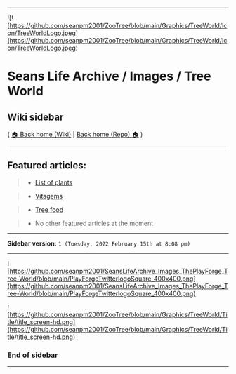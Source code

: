 
***

![![https://github.com/seanpm2001/ZooTree/blob/main/Graphics/TreeWorld/Icon/TreeWorldLogo.jpeg](https://github.com/seanpm2001/ZooTree/blob/main/Graphics/TreeWorld/Icon/TreeWorldLogo.jpeg)

# Seans Life Archive / Images / Tree World

## Wiki sidebar

( [🏠 Back home (Wiki)](https://github.com/seanpm2001/SeansLifeArchive_Images_ThePlayForge_Tree-World/wiki/) | [Back home (Repo) 🏠](https://github.com/seanpm2001/SeansLifeArchive_Images_ThePlayForge_Tree-World/) )

***

## Featured articles:

> * [List of plants](https://github.com/seanpm2001/SeansLifeArchive_Images_ThePlayForge_Tree-World/wiki/List-of-plants/)

> * [Vitagems](https://github.com/seanpm2001/SeansLifeArchive_Images_ThePlayForge_Tree-World/wiki/Vitagems/)

> * [Tree food](https://github.com/seanpm2001/SeansLifeArchive_Images_ThePlayForge_Tree-World/wiki/Tree-food/)

> * No other featured articles at the moment

***

**Sidebar version:** `1 (Tuesday, 2022 February 15th at 8:08 pm)`

***

![https://github.com/seanpm2001/SeansLifeArchive_Images_ThePlayForge_Tree-World/blob/main/PlayForgeTwitterlogoSquare_400x400.png](https://github.com/seanpm2001/SeansLifeArchive_Images_ThePlayForge_Tree-World/blob/main/PlayForgeTwitterlogoSquare_400x400.png)

![https://github.com/seanpm2001/ZooTree/blob/main/Graphics/TreeWorld/Title/title_screen-hd.png](https://github.com/seanpm2001/ZooTree/blob/main/Graphics/TreeWorld/Title/title_screen-hd.png)

### End of sidebar

***
